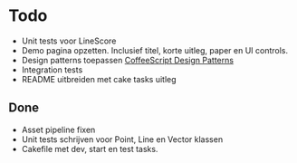 # Todo

- Unit tests voor LineScore
- Demo pagina opzetten. Inclusief titel, korte uitleg, paper en UI controls.
- Design patterns toepassen [CoffeeScript Design Patterns](http://www.slideshare.net/TrevorBurnham/coffee-script-design-patterns)
- Integration tests
- README uitbreiden met cake tasks uitleg

## Done

+ Asset pipeline fixen
+ Unit tests schrijven voor Point, Line en Vector klassen
+ Cakefile met dev, start en test tasks.